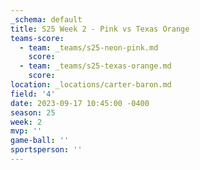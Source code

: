 ```yaml
---
_schema: default
title: S25 Week 2 - Pink vs Texas Orange
teams-score:
  - team: _teams/s25-neon-pink.md
    score:
  - team: _teams/s25-texas-orange.md
    score:
location: _locations/carter-baron.md
field: '4'
date: 2023-09-17 10:45:00 -0400
season: 25
week: 2
mvp: ''
game-ball: ''
sportsperson: ''
---
```

